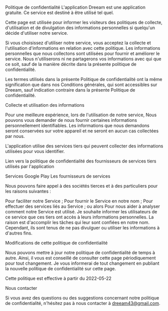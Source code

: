 
Politique de confidentialité
L'application Dreeam est une application gratuite. Ce service est destiné à être utilisé tel quel.

Cette page est utilisée pour informer les visiteurs des politiques de collecte, d'utilisation et de divulgation des informations personnelles si quelqu'un décide d'utiliser notre service.

Si vous choisissez d'utiliser notre service, vous acceptez la collecte et l'utilisation d'informations en relation avec cette politique. Les informations personnelles que nous collectons sont utilisées pour fournir et améliorer le service. Nous n'utiliserons ni ne partagerons vos informations avec qui que ce soit, sauf de la manière décrite dans la présente politique de confidentialité.

Les termes utilisés dans la présente Politique de confidentialité ont la même signification que dans nos Conditions générales, qui sont accessibles sur Dreeam, sauf indication contraire dans la présente Politique de confidentialité.

Collecte et utilisation des informations

Pour une meilleure expérience, lors de l'utilisation de notre service, Nous pouvons vous demander de nous fournir certaines informations personnellement identifiables. Les informations que nous demandons seront conservées sur votre appareil et ne seront en aucun cas collectées par nous.

L'application utilise des services tiers qui peuvent collecter des informations utilisées pour vous identifier.

Lien vers la politique de confidentialité des fournisseurs de services tiers utilisés par l'application

Services Google Play
Les fournisseurs de services

Nous pouvons faire appel à des sociétés tierces et à des particuliers pour les raisons suivantes :

Pour faciliter notre Service ;
Pour fournir le Service en notre nom ;
Pour effectuer des services liés au Service ; ou alors
Pour nous aider à analyser comment notre Service est utilisé.
Je souhaite informer les utilisateurs de ce service que ces tiers ont accès à leurs informations personnelles. La raison est d'accomplir les tâches qui leur sont confiées en notre nom. Cependant, ils sont tenus de ne pas divulguer ou utiliser les informations à d'autres fins.

Modifications de cette politique de confidentialité

Nous pouvons mettre à jour notre politique de confidentialité de temps à autre. Ainsi, il vous est conseillé de consulter cette page périodiquement pour tout changement. Je vous informerai de tout changement en publiant la nouvelle politique de confidentialité sur cette page.

Cette politique est effective à partir du 2022-05-22

Nous contacter

Si vous avez des questions ou des suggestions concernant notre politique de confidentialité, n'hésitez pas à nous contacter à dreeam43@gmail.com.
